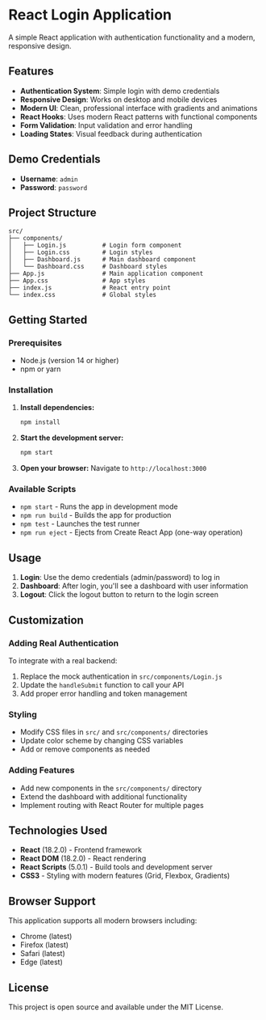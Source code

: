 # React Login Application

A simple React application with authentication functionality and a modern, responsive design.

## Features

- **Authentication System**: Simple login with demo credentials
- **Responsive Design**: Works on desktop and mobile devices
- **Modern UI**: Clean, professional interface with gradients and animations
- **React Hooks**: Uses modern React patterns with functional components
- **Form Validation**: Input validation and error handling
- **Loading States**: Visual feedback during authentication

## Demo Credentials

- **Username**: `admin`
- **Password**: `password`

## Project Structure

```
src/
├── components/
│   ├── Login.js          # Login form component
│   ├── Login.css         # Login styles
│   ├── Dashboard.js      # Main dashboard component
│   └── Dashboard.css     # Dashboard styles
├── App.js                # Main application component
├── App.css               # App styles
├── index.js              # React entry point
└── index.css             # Global styles
```

## Getting Started

### Prerequisites

- Node.js (version 14 or higher)
- npm or yarn

### Installation

1. **Install dependencies:**
   ```bash
   npm install
   ```

2. **Start the development server:**
   ```bash
   npm start
   ```

3. **Open your browser:**
   Navigate to `http://localhost:3000`

### Available Scripts

- `npm start` - Runs the app in development mode
- `npm run build` - Builds the app for production
- `npm test` - Launches the test runner
- `npm run eject` - Ejects from Create React App (one-way operation)

## Usage

1. **Login**: Use the demo credentials (admin/password) to log in
2. **Dashboard**: After login, you'll see a dashboard with user information
3. **Logout**: Click the logout button to return to the login screen

## Customization

### Adding Real Authentication

To integrate with a real backend:

1. Replace the mock authentication in `src/components/Login.js`
2. Update the `handleSubmit` function to call your API
3. Add proper error handling and token management

### Styling

- Modify CSS files in `src/` and `src/components/` directories
- Update color scheme by changing CSS variables
- Add or remove components as needed

### Adding Features

- Add new components in the `src/components/` directory
- Extend the dashboard with additional functionality
- Implement routing with React Router for multiple pages

## Technologies Used

- **React** (18.2.0) - Frontend framework
- **React DOM** (18.2.0) - React rendering
- **React Scripts** (5.0.1) - Build tools and development server
- **CSS3** - Styling with modern features (Grid, Flexbox, Gradients)

## Browser Support

This application supports all modern browsers including:
- Chrome (latest)
- Firefox (latest)
- Safari (latest)
- Edge (latest)

## License

This project is open source and available under the MIT License.
